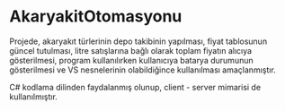 # AkaryakitOtomasyonu

Projede, akaryakıt türlerinin depo takibinin yapılması, fiyat tablosunun güncel tutulması, litre satışlarına bağlı olarak toplam fiyatın alıcıya gösterilmesi, program kullanılırken kullanıcıya batarya durumunun gösterilmesi ve VS nesnelerinin olabildiğince kullanılması amaçlanmıştır. 

C# kodlama dilinden faydalanmış olunup, client - server mimarisi de kullanılmıştır.
